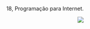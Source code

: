  <div align="right">
 <p> 18, Programação para Internet. </p>
 <img src="https://66.media.tumblr.com/a00cc49f7c02b11f7178e6e4cbbd6814/tumblr_n2puczFoqe1ruoznzo1_500.gif">
 </div>
